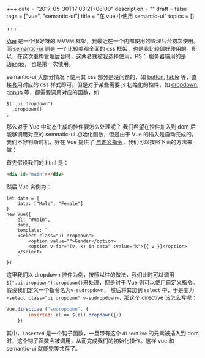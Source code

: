 +++
date = "2017-05-30T17:03:21+08:00"
description = ""
draft = false
tags = ["vue", "semantic-ui"]
title = "在 vue 中使用 semantic-ui"
topics = []

+++

[Vue](https://cn.vuejs.org/) 是一个很好呀的 MVVM 框架，我最近在一个内部使用的管理后台初次使用。而 [semantic-ui](https://semantic-ui.com/) 则是
一个比较美观全面的 css 框架，也是我比较偏好使用的。所以，在这次重构管理后台时，这两者就被我选择使用。PS： 服务器端用的是 [Django](https://www.djangoproject.com/)，
也是第一次使用。

semantic-ui 大部分情况下使用其 css 部分是没问题的，如 [button](https://semantic-ui.com/elements/button.html), [table](https://semantic-ui.com/collections/table.html)
等，直接套用对应的 css 样式即可。但是对于某些需要 js 初始化的控件，如 [dropdown](https://semantic-ui.com/modules/dropdown.html), [popup](https://semantic-ui.com/modules/popup.html)
等，都需要调用对应的函数，如
```
$('.ui.dropdown')
  .dropdown()
;
```
那么对于 Vue 中动态生成的控件要怎么处理呢？ 我们希望在控件加入到 dom 后能够调用对应的 semnatic-ui 初始化函数，但是由于 Vue 的插入是自动完成的，我们不好判断时机，好在 Vue 提供了
[自定义指令](https://cn.vuejs.org/v2/guide/custom-directive.html)，我们可以按照下面的方法来做：

首先假设我们的 html 是：
```html
<div id="main"></div>
```
然后 Vue 实例为：
```
let data = {
    data: ["Male", "Female"]
}
new Vue({
    el: "#main",
    data,
    template: `
    <select class="ui dropdown">
        <option value="">Gender</option>
        <option v-for="(v, k) in data" :value="k">{{ v }}</option>
    </select>
    `
})
```
这里我们以 dropdown 控件为例，按照以往的做法，我们此时可以调用`$(".ui.dropdown").dropdown()`来处理，但是对于 Vue 则可以使用自定义指令。假设我们定义一个指令名为`v-sudropdown`，
然后将其加到 `select` 中，于是变为`<select class="ui dropdown" v-sudropdown>`，那这个 directive 该怎么写呢：

```js
Vue.directive ("sudropdown", {
        inserted: el => $(el).dropdown({})
    })

```
其中，`inserted` 是一个钩子函数，一旦带有这个 `directive` 的元素被插入到 dom 时，这个钩子函数会被调用，从而完成我们的初始化操作。这样 vue 和 semantic-ui 就能完美共存了。